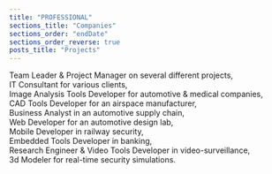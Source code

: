 ```yaml
---
title: "PROFESSIONAL"
sections_title: "Companies"
sections_order: "endDate"
sections_order_reverse: true
posts_title: "Projects"
---
```


Team Leader & Project Manager on several different projects,<br>
IT Consultant for various clients,<br>
Image Analysis Tools Developer for automotive & medical companies,<br>
CAD Tools Developer for an airspace manufacturer,<br>
Business Analyst in an automotive supply chain,<br>
Web Developer for an automotive design lab,<br>
Mobile Developer in railway security,<br>
Embedded Tools Developer in banking,<br>
Research Engineer & Video Tools Developer in video-surveillance,<br>
3d Modeler for real-time security simulations.<br>
